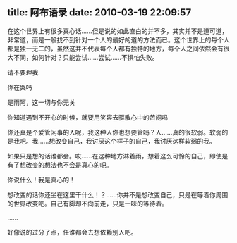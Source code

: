 title: 阿布语录
date: 2010-03-19 22:09:57
---

在这个世界上有很多真心话……但是说的如此直白的并不多，其实并不是道可道，非常道，而是一般找不到针对一个人的最好的道的方法而已。这个世界上的每个人都是独一无二的，虽然这并不代表每个人都有独特的地方，每个人之间依然会有很大不同，如何针对？只能尝试……尝试……不惧怕失败。

请不要理我

你在哭吗

是雨阿，这一切与你无关

你知道遇到不开心的时候，就要用笑容去驱散心中的苦闷吗

你还真是个爱管闲事的人呢，我这种人你也想要管吗？人……真的很软弱。软弱的是我吧。我……想改变自己，我讨厌这个样子的自己，我讨厌这样软弱的我。

如果只是想的话谁都会。哎……在这种地方淋着雨，想着这么可怜的自己，即使是有了想改变的想法也不会是真心的吧。

你说什么！我是真心的！

想改变的话你还坐在这里干什么！？……你并不是想改变自己，只是在等着你周围的世界改变吧。自己有脚却不向前走，只是一味的等待着。

……

好像说的过分了点，任谁都会去想依赖别人吧。